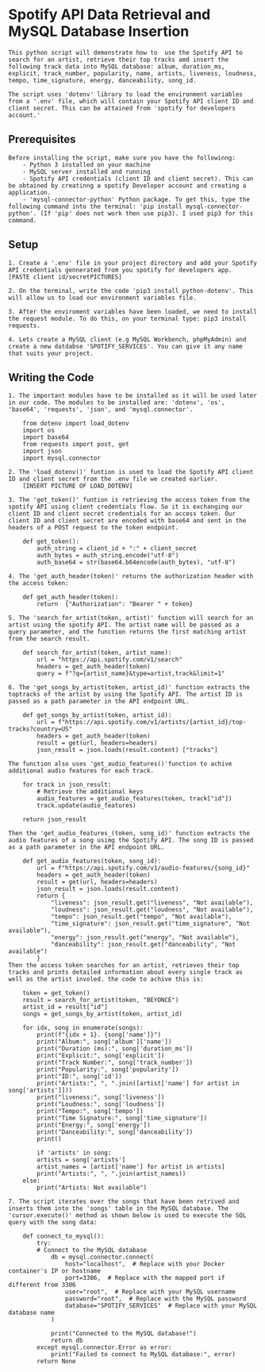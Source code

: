 # Spotify API Data Retrieval and MySQL Database Insertion 

    This python script will demonstrate how to  use the Spotify API to search for an artist, retrieve their top tracks amd insert the following track data into MySQL database: album, duration_ms, explicit, track_number, popularity, name, artists, liveness, loudness, tempo, time_signature, energy, danceability, song_id. 

    The script uses 'dotenv' library to load the environment variables from a '.env' file, which will contain your Spotify API client ID and client secret. This can be attained from 'spotify for developers account.' 

## Prerequisites
    Before installing the script, make sure you have the followinng:
        - Python 3 installed on your machine 
        - MySQL server installed and running 
        - Spotify API credentials (client ID and client secret). This can be obtained by creatinng a spotify Developer account and creating a application. 
        - 'mysql-connector-python' Python package. To get this, type the following command into the terminal: 'pip install mysql-connector-python'. (If 'pip' does not work then use pip3). I used pip3 for this command. 
    
## Setup
    1. Create a '.env' file in your project directory and add your Spotify API credentials gennerated from you spotify for developers app. 
    [PASTE client id/secretPICTURES]

    2. On the terminal, write the code 'pip3 install python-dotenv'. This will allow us to load our environment variables file. 

    3. After the enviroment variables have been loaded, we need to install the request module. To do this, on your terminal type: pip3 install requests. 

    4. Lets create a MySQL client (e.g MySQL Workbench, phpMyAdmin) and create a new datdabse 'SPOTIFY_SERVICES'. You can give it any name that suits your project. 

## Writing the Code
    1. The important modules have to be installed as it will be used later in our code. The modules to be installed are: 'dotenv', 'os', 'base64', 'requests', 'json', and 'mysql.connector'. 

        from dotenv import load_dotenv
        import os
        import base64
        from requests import post, get
        import json
        import mysql.connector

    2. The 'load_dotenv()' funtion is used to load the Spotify API client ID and client secret from the .env file we created earlier. 
        [INSERT PICTURE OF LOAD_DOTENV]
    
    3. The 'get_token()' funtion is retrieving the access token from the spotify API using client credentials flow. So it is exchanging our client ID and client secret credentials for an access token. Our client ID and client secret are encoded with base64 and sent in the headers of a POST request to the token endpoint. 

        def get_token():
            auth_string = client_id + ":" + client_secret
            auth_bytes = auth_string.encode("utf-8")
            auth_base64 = str(base64.b64encode(auth_bytes), "utf-8")

    4. The 'get_auth_header(token)' returns the authorization header with the access token:

        def get_auth_header(token):
            return  {"Authorization": "Bearer " + token}

    5. The 'search_for_artist(token, artist)' function will search for an artist using the spotify API. The artist name will be passed as a query parameter, and the function returns the first matching artist from the search result.

        def search_for_artist(token, artist_name):
            url = "https://api.spotify.com/v1/search"
            headers = get_auth_header(token)
            query = f"?q={artist_name}&type=artist,track&limit=1"

    6. The 'get_songs_by_artist(token, artist_id)' function extracts the toptracks of the artist by using the Spotify API. The artist ID is passed as a path parameter in the API endpoint URL. 

        def get_songs_by_artist(token, artist_id):
            url = f"https://api.spotify.com/v1/artists/{artist_id}/top-tracks?country=US"
            headers = get_auth_header(token)
            result = get(url, headers=headers)
            json_result = json.loads(result.content) ["tracks"] 
    
    The function also uses 'get_audio_features()'function to achive additional audio features for each track. 

        for track in json_result:
            # Retrieve the additional keys
            audio_features = get_audio_features(token, track["id"])
            track.update(audio_features)

        return json_result

    Then the 'get_audio_features_(token, song_id)' function extracts the audio features of a song usimg the Spotify API. The song ID is passed as a path parameter in the API endpoint URL. 

        def get_audio_features(token, song_id):
            url = f"https://api.spotify.com/v1/audio-features/{song_id}"
            headers = get_auth_header(token)
            result = get(url, headers=headers)
            json_result = json.loads(result.content)
            return {
                "liveness": json_result.get("liveness", "Not available"),
                "loudness": json_result.get("loudness", "Not available"),
                "tempo": json_result.get("tempo", "Not available"),
                "time_signature": json_result.get("time_signature", "Not available"),
                "energy": json_result.get("energy", "Not available"),
                "danceability": json_result.get("danceability", "Not available")
            }
    Then the access token searches for an artist, retrieves their top tracks and prints detailed information about every single track as well as the artist involed. the code to achive this is: 

        token = get_token()
        result = search_for_artist(token, "BEYONCE")
        artist_id = result["id"]
        songs = get_songs_by_artist(token, artist_id)

        for idx, song in enumerate(songs):
            print(f"{idx + 1}. {song['name']}")
            print("Album:", song['album']['name'])
            print("Duration (ms):", song['duration_ms'])
            print("Explicit:", song['explicit'])
            print("Track Number:", song['track_number'])
            print("Popularity:", song['popularity'])
            print("ID:", song['id'])
            print("Artists:", ", ".join([artist['name'] for artist in song['artists']]))
            print("liveness:", song['liveness'])
            print("Loudness:", song['loudness'])
            print("Tempo:", song['tempo'])
            print("Time Signature:", song['time_signature'])
            print("Energy:", song['energy'])
            print("Danceability:", song['danceability'])
            print()

            if 'artists' in song:
            artists = song['artists']
            artist_names = [artist['name'] for artist in artists]
            print("Artists:", ", ".join(artist_names))
        else:
            print("Artists: Not available")

    7. The script iterates over the songs that have been retrived and inserts them into the 'songs' table in the MySQL database. The 'cursor.execute()' method as shown below is used to execute the SQL query with the song data: 

        def connect_to_mysql():
            try:
            # Connect to the MySQL database
                db = mysql.connector.connect(
                    host="localhost",  # Replace with your Docker container's IP or hostname
                    port=3306,  # Replace with the mapped port if different from 3306
                    user="root",  # Replace with your MySQL username
                    password="root",  # Replace with the MySQL password
                    database="SPOTIFY_SERVICES"  # Replace with your MySQL database name
                )

                print("Connected to the MySQL database!")
                return db
            except mysql.connector.Error as error:
                print("Failed to connect to MySQL database:", error)
            return None

